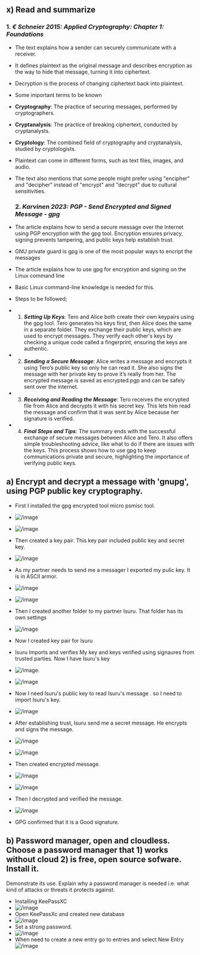 ## x) Read and summarize 

### 1. ***€ Schneier 2015: Applied Cryptography: Chapter 1: Foundations***
- The text explains how a sender can securely communicate with a receiver.
- It defines plaintext as the original message and describes encryption as the way to hide that message, turning it into ciphertext.
- Decryption is the process of changing ciphertext back into plaintext.
- Some important terms to be known
- **Cryptography**: The practice of securing messages, performed by cryptographers.
- **Cryptanalysis**: The practice of breaking ciphertext, conducted by cryptanalysts.
- **Cryptology**: The combined field of cryptography and cryptanalysis, studied by cryptologists.
- Plaintext can come in different forms, such as text files, images, and audio.
- The text also mentions that some people might prefer using "encipher" and "decipher" instead of "encrypt" and "decrypt" due to cultural sensitivities.

  ### 2. ***Karvinen 2023: PGP - Send Encrypted and Signed Message - gpg***
 - The article explains how to send a secure message over the Internet using PGP encryption with the gpg tool. Encryption ensures privacy, signing prevents tampering, and public keys help establish trust.
 - GNU private guard is gpg is one of the most popular ways to encript the messages
 - The article explains how to use gpg for encryption and signing on the Linux command line
 - Basic Linux command-line knowledge is needed for this.
 - Steps to be followed;
 -   1. ***Setting Up Keys***: Tero and Alice both create their own keypairs using the gpg tool. Tero generates his keys first, then Alice does the same in a separate folder. They exchange their public keys, which are used to encrypt messages. They verify each other's keys by checking a unique code called a fingerprint, ensuring the keys are authentic.
  -  2. ***Sending a Secure Message***: Alice writes a message and encrypts it using Tero’s public key so only he can read it. She also signs the message with her private key to prove it’s really from her. The encrypted message is saved as encrypted.pgp and can be safely sent over the internet.
-    3. ***Receiving and Reading the Message***: Tero receives the encrypted file from Alice and decrypts it with his secret key. This lets him read the message and confirm that it was sent by Alice because her signature is verified.
   - 4. ***Final Steps and Tips***: The summary ends with the successful exchange of secure messages between Alice and Tero. It also offers simple troubleshooting advice, like what to do if there are issues with the keys. This process shows how to use gpg to keep communications private and secure, highlighting the importance of verifying public keys.
        
## a) Encrypt and decrypt a message with 'gnupg', using PGP public key cryptography. 

- First I installed the gpg encrypted tool  micro psmisc tool.
-  ![/image](https://github.com/RuwaniW/Informarion-Security/blob/main/images/Screenshot%202024-09-21%20110020.png)
  -  ![/image](https://github.com/RuwaniW/Informarion-Security/blob/main/images/Screenshot%202024-09-21%20111110.png)
- Then created a key pair. This key pair included public key and secret key.
-   ![/image](https://github.com/RuwaniW/Informarion-Security/blob/main/images/Screenshot%202024-09-21%20112358.png)
- As my partner needs to send me a messager I exported my pulic key. It is in ASCII armor.
-  ![/image](https://github.com/RuwaniW/Informarion-Security/blob/main/images/Screenshot%202024-09-21%20112545.png)
-   ![/image](https://github.com/RuwaniW/Informarion-Security/blob/main/images/Screenshot%202024-09-21%20112939.png)
- Then I created another folder to my partner Isuru. That folder has its own settings
-  ![/image](https://github.com/RuwaniW/Informarion-Security/blob/main/images/Screenshot%202024-09-21%20113257.png)
- Now I created key pair for Isuru
- Isuru Imports and verifies My key and keys verified using signaures from trusted parties. Now I have Isuru's key
- ![/image](https://github.com/RuwaniW/Informarion-Security/blob/main/images/Screenshot%202024-09-21%20114906.png).
-  ![/image](https://github.com/RuwaniW/Informarion-Security/blob/main/images/Screenshot%202024-09-21%20115047.png)
- Now I need Isuru's public key to read Isuru's message . so I need to import Isuru's key.
-  ![/image](https://github.com/RuwaniW/Informarion-Security/blob/main/images/Screenshot%202024-09-21%20114412.png)
  
- After establishing trust, Isuru send me a secret message. He encrypts and signs the message.
-  ![/image](https://github.com/RuwaniW/Informarion-Security/blob/main/images/Screenshot%202024-09-21%20125926.png)
-  ![/image](https://github.com/RuwaniW/Informarion-Security/blob/main/images/Screenshot%202024-09-21%20125248.png)
- Then created encrypted message.
-  ![/image](https://github.com/RuwaniW/Informarion-Security/blob/main/images/Screenshot%202024-09-21%20130644.png)
-   ![/image](https://github.com/RuwaniW/Informarion-Security/blob/main/images/Screenshot%202024-09-21%20131131.png)
- Then I decrypted and verified the message.
-  ![/image](https://github.com/RuwaniW/Informarion-Security/blob/main/images/Screenshot%202024-09-21%20131414.png)
-  GPG confirmed that it is a Good signature.

## b) Password manager, open and cloudless. Choose a password manager that 1) works without cloud 2) is free, open source sofware. Install it. 
Demonstrate its use. Explain why a password manager is needed i.e. what kind of attacks or threats it protects against.
- Installing KeePassXC
-  ![/image](https://github.com/RuwaniW/Informarion-Security/blob/main/images/Screenshot%202024-09-22%20073321.png)
-  Open KeePassXc and created new database
-   ![/image](https://github.com/RuwaniW/Informarion-Security/blob/main/images/Screenshot%202024-09-22%20074032.png)
-   Set a strong password.
- ![/image](https://github.com/RuwaniW/Informarion-Security/blob/main/images/Screenshot%202024-09-22%20074740.png)
-   When need to create a new entry go to entries and select New Entry
    ![/image]()
